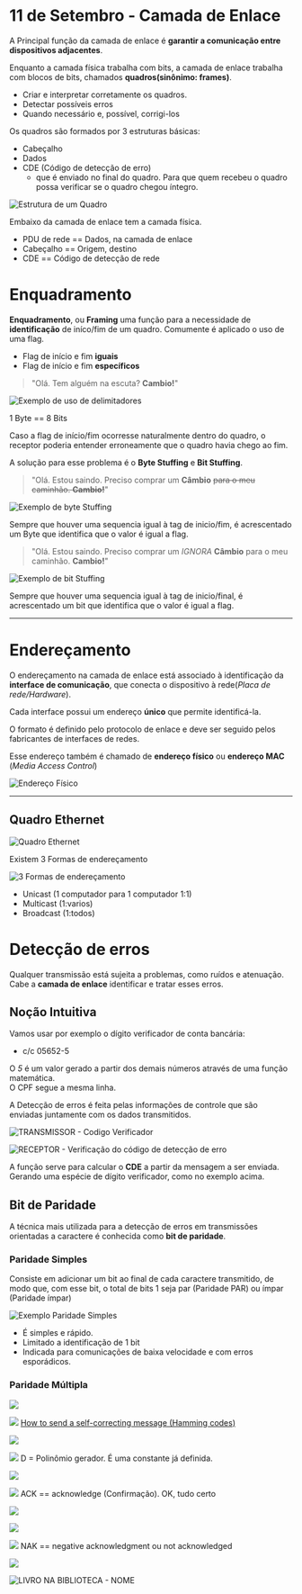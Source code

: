 # 11 de Setembro - Camada de Enlace

A Principal função da camada de enlace é **garantir a comunicação entre dispositivos adjacentes**.

Enquanto a camada física trabalha com bits, a camada de enlace trabalha com blocos de bits, chamados **quadros(sinônimo: frames)**.

- Criar e interpretar corretamente os quadros.
- Detectar possíveis erros
- Quando necessário e, possível, corrigi-los

Os quadros são formados por 3 estruturas básicas:
- Cabeçalho
- Dados
- CDE (Código de detecção de erro)
  - que é enviado no final do quadro. Para que quem recebeu o quadro possa verificar se o quadro chegou íntegro.

![Estrutura de um Quadro](print-003.png)

Embaixo da camada de enlace tem a camada física.

- PDU de rede    == Dados, na camada de enlace
- Cabeçalho      == Origem, destino
- CDE            == Código de detecção de rede

# Enquadramento
**Enquadramento**, ou **Framing** uma função para a necessidade de **identificação** de iníco/fim de um quadro. Comumente é aplicado o uso de uma flag.
- Flag de início e fim **iguais**
- Flag de início e fim **específicos**

>"Olá. Tem alguém na escuta? **Cambio!**"

![Exemplo de uso de delimitadores](print-005.png)

1 Byte == 8 Bits


Caso a flag de início/fim ocorresse naturalmente dentro do quadro, o receptor poderia entender erroneamente que o quadro havia chego ao fim.

A solução para esse problema é o **Byte Stuffing** e **Bit Stuffing**.

> "Olá. Estou saindo. Preciso comprar um **Câmbio** ~~para o meu caminhão. **Cambio!**~~"

![Exemplo de byte Stuffing](print-007.png)

Sempre que houver uma sequencia igual à tag de inicio/fim, é acrescentado um Byte que identifica que o valor é igual a flag.

> "Olá. Estou saindo. Preciso comprar um *IGNORA* **Câmbio** para o meu caminhão. **Cambio!**"

![Exemplo de bit Stuffing](print-008.png)

Sempre que houver uma sequencia igual à tag de inicio/final, é acrescentado um bit que identifica que o valor é igual a flag.

---
# Endereçamento
O endereçamento na camada de enlace está associado à identificação da **interface de comunicação**, que conecta o dispositivo à rede(*Placa de rede/Hardware*).

Cada interface possui um endereço **único** que permite identificá-la.

O formato é definido pelo protocolo de enlace e deve ser seguido pelos fabricantes de interfaces de redes.

Esse endereço também é chamado de **endereço físico** ou **endereço MAC** (*Media Access Control*)

![Endereço Físico](print-010.png)

---
## Quadro Ethernet

![Quadro Ethernet](print-011.png)

Existem 3 Formas de endereçamento

![3 Formas de endereçamento](print-012.png)

- Unicast (1 computador para 1 computador 1:1)
- Multicast (1:varios)
- Broadcast (1:todos)


# Detecção de erros
Qualquer transmissão está sujeita a problemas, como ruídos e atenuação. Cabe a **camada de enlace** identificar e tratar esses erros.

## Noção Intuitiva
Vamos usar por exemplo o dígito verificador de conta bancária:
- c/c 05652-5

O *5* é um valor gerado a partir dos demais números através de uma função matemática.  
O CPF segue a mesma linha.

A Detecção de erros é feita pelas informações de controle que são enviadas juntamente com os dados transmitidos.

![TRANSMISSOR - Codigo Verificador ](print-016.png)

![RECEPTOR - Verificação do código de detecção de erro](print-017.png)

A função serve para calcular o **CDE** a partir da mensagem a ser enviada. Gerando uma espécie de dígito verificador, como no exemplo acima.
 
## Bit de Paridade
A técnica mais utilizada para a detecção de erros em transmissões orientadas a caractere é conhecida como **bit de paridade**.

### Paridade Simples
Consiste em adicionar um bit ao final de cada caractere transmitido, de modo que, com esse bit, o total de bits 1 seja par (Paridade PAR) ou ímpar (Paridade ímpar)

![Exemplo Paridade Simples](print-020.png)

- É simples e rápido.
- Limitado a identificação de 1 bit
- Indicada para comunicações de baixa velocidade e com erros esporádicos. 

### Paridade Múltipla

![](print-022.png)

![](print-023.png)
[How to send a self-correcting message (Hamming codes)](https://www.youtube.com/watch?v=X8jsijhllIA&ab_channel=3Blue1Brown)

![](print-024.png)

![](print-025.png)
D = Polinômio gerador. É uma constante já definida.

![](print-026.png)

![](print-027.png)
ACK == acknowledge (Confirmação).  OK, tudo certo

![](print-028.png)

![](print-029.png)

![](print-030.png)
NAK == negative acknowledgment ou not acknowledged

![](print-031.png)

![LIVRO NA BIBLIOTECA - NOME](print-032.png)

